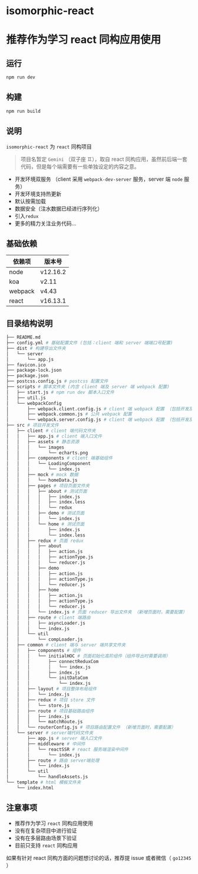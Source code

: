 # isomorphic-react

# 推荐作为学习 react 同构应用使用

## 运行

```zsh
npm run dev
```

## 构建

```zsh
npm run build
```

## 说明

`isomorphic-react` 为 `react` 同构项目

> 项目名暂定 `Gemini` （双子座 ♊），取自 react 同构应用，虽然前后端一套代码，但是每个端需要有一些单独设定的内容之意。

- 开发环境双服务 （client 采用 `webpack-dev-server` 服务，server 端 `node` 服务）
- 开发环境支持热更新
- 默认按需加载
- 数据安全（注水数据已经进行序列化）
- 引入`redux`
- 更多的精力关注业务代码...

## 基础依赖

| 依赖项  | 版本号   |
| ------- | -------- |
| node    | v12.16.2 |
| koa     | v2.11    |
| webpack | v4.43    |
| react   | v16.13.1 |

## 目录结构说明

```zsh
├── README.md
├── config.yml # 基础配置文件 (包括：client 端和 server 端端口号配置)
├── dist # 构建导出文件夹
│   └── server
│       └── app.js
├── favicon.ico
├── package-lock.json
├── package.json
├── postcss.config.js # postcss 配置文件
├── scripts # 脚本文件夹 (内含 client 端及 server 端 webpack 配置)
│   ├── start.js # npm run dev 脚本入口文件
│   ├── util.js
│   └── webpackConfig
│       ├── webpack.client.config.js # client 端 webpack 配置 （包括开发及生产环境）
│       ├── webpack.common.js # 公共 webpack 配置
│       └── webpack.server.config.js # client 端 webpack 配置 （包括开发及生产环境）
├── src # 项目开发文件
│   ├── client # client 端代码文件夹
│   │   ├── app.js # client 端入口文件
│   │   ├── assets # 静态资源
│   │   │   └── images
│   │   │       └── echarts.png
│   │   ├── components # client 端基础组件
│   │   │   └── LoadingComponent
│   │   │       └── index.js
│   │   ├── mock # mock 数据
│   │   │   └── homeData.js
│   │   ├── pages # 项目页面文件夹
│   │   │   ├── about # 测试页面
│   │   │   │   ├── index.js
│   │   │   │   ├── index.less
│   │   │   │   └── redux
│   │   │   ├── demo # 测试页面
│   │   │   │   └── index.js
│   │   │   └── home # 测试页面
│   │   │       ├── index.js
│   │   │       └── index.less
│   │   ├── redux # 页面 redux
│   │   │   ├── about
│   │   │   │   ├── action.js
│   │   │   │   ├── actionType.js
│   │   │   │   └── reducer.js
│   │   │   ├── demo
│   │   │   │   ├── action.js
│   │   │   │   ├── actionType.js
│   │   │   │   └── reducer.js
│   │   │   ├── home
│   │   │   │   ├── action.js
│   │   │   │   ├── actionType.js
│   │   │   │   └── reducer.js
│   │   │   └── index.js # 页面 reducer 导出文件夹 （新增页面时，需要配置）
│   │   ├── route # client 端路由
│   │   │   ├── asyncLoader.js
│   │   │   └── index.js
│   │   └── util
│   │       └── compLoader.js
│   ├── common # client 端与 server 端共享文件夹
│   │   ├── components # 组件
│   │   │   └── initialHOC # 页面初始化高阶组件（组件导出时需要调用）
│   │   │       ├── connectReduxCom
│   │   │       │   └── index.js
│   │   │       ├── index.js
│   │   │       └── initDataCom
│   │   │           └── index.js
│   │   ├── layout # 项目整体布局组件
│   │   │   └── index.js
│   │   ├── redux # 项目 store 文件
│   │   │   └── store.js
│   │   ├── route # 项目基础路由组件
│   │   │   ├── index.js
│   │   │   └── matchRoute.js
│   │   └── routerConfig.js # 项目路由配置文件 （新增页面时，需要配置）
│   └── server # server端代码文件夹
│       ├── app.js # server 端入口文件
│       ├── middleware # 中间件
│       │   └── reactSSR # react 服务端渲染中间件
│       │       └── index.js
│       ├── route # 路由 server端处理
│       │   └── index.js
│       └── util
│           └── handleAssets.js
└── template # html 模板文件夹
    └── index.html
```

## 注意事项

- 推荐作为学习 `react` 同构应用使用
- 没有在复杂项目中进行验证
- 没有在多层路由场景下验证
- 目前只支持 `react` 同构应用

如果有针对 react 同构方面的问题想讨论的话，推荐提 issue 或者微信（ `go12345` ）
